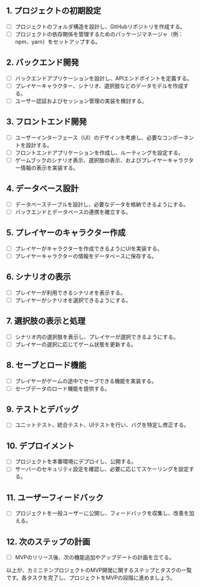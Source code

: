 
## 1. プロジェクトの初期設定

- [ ] プロジェクトのフォルダ構造を設計し、GitHubリポジトリを作成する。
- [ ] プロジェクトの依存関係を管理するためのパッケージマネージャ（例：npm、yarn）をセットアップする。

## 2. バックエンド開発

- [ ] バックエンドアプリケーションを設計し、APIエンドポイントを定義する。
- [ ] プレイヤーキャラクター、シナリオ、選択肢などのデータモデルを作成する。
- [ ] ユーザー認証およびセッション管理の実装を検討する。

## 3. フロントエンド開発

- [ ] ユーザーインターフェース（UI）のデザインを考慮し、必要なコンポーネントを設計する。
- [ ] フロントエンドアプリケーションを作成し、ルーティングを設定する。
- [ ] ゲームブックのシナリオ表示、選択肢の表示、およびプレイヤーキャラクター情報の表示を実装する。

## 4. データベース設計

- [ ] データベーステーブルを設計し、必要なデータを格納できるようにする。
- [ ] バックエンドとデータベースの連携を確立する。

## 5. プレイヤーのキャラクター作成

- [ ] プレイヤーがキャラクターを作成できるようにUIを実装する。
- [ ] プレイヤーキャラクターの情報をデータベースに保存する。

## 6. シナリオの表示

- [ ] プレイヤーが利用できるシナリオを表示する。
- [ ] プレイヤーがシナリオを選択できるようにする。

## 7. 選択肢の表示と処理

- [ ] シナリオ内の選択肢を表示し、プレイヤーが選択できるようにする。
- [ ] プレイヤーの選択に応じてゲーム状態を更新する。

## 8. セーブとロード機能

- [ ] プレイヤーがゲームの途中でセーブできる機能を実装する。
- [ ] セーブデータのロード機能を提供する。

## 9. テストとデバッグ

- [ ] ユニットテスト、統合テスト、UIテストを行い、バグを特定し修正する。

## 10. デプロイメント

- [ ] プロジェクトを本番環境にデプロイし、公開する。
- [ ] サーバーのセキュリティ設定を確認し、必要に応じてスケーリングを設定する。

## 11. ユーザーフィードバック

- [ ] プロジェクトを一般ユーザーに公開し、フィードバックを収集し、改善を加える。

## 12. 次のステップの計画

- [ ] MVPのリリース後、次の機能追加やアップデートの計画を立てる。

以上が、カミニテンプロジェクトのMVP開発に関するステップとタスクの一覧です。各タスクを完了し、プロジェクトをMVPの段階に進めましょう。